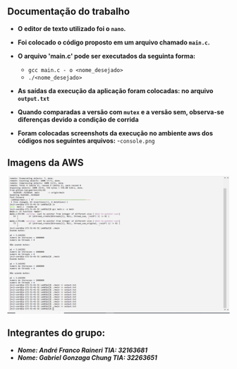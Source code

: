 ## Documentação do trabalho

- **O editor de texto utilizado foi o `nano`.**

- **Foi colocado o código proposto em um arquivo chamado `main.c`.**

- **O arquivo 'main.c' pode ser executados da seguinta forma:** 
	- `gcc main.c - o <nome_desejado>`
	- `./<nome_desejado>`
- **As saídas da execução da aplicação foram colocadas: no arquivo `output.txt`**

- **Quando comparadas a versão com `mutex` e a versão sem, observa-se diferenças devido a condição de corrida**

- **Foram colocadas screenshots da execução no ambiente aws dos códigos nos seguintes arquivos:**
	-`console.png`

## Imagens da AWS 
![Console.png](./console.png "Foto do console da AWS")
## Integrantes do grupo:
- ***Nome: André Franco Raineri TIA: 32163681***
- ***Nome: Gabriel Gonzaga Chung TIA: 32263651***

